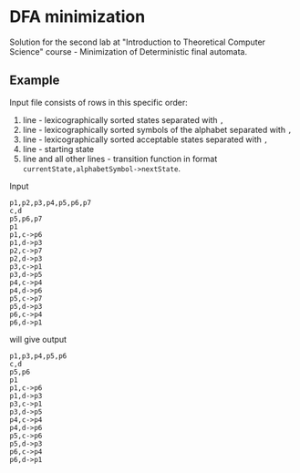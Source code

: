 DFA minimization
==========

Solution for the second lab at "Introduction to Theoretical Computer Science" course - Minimization of Deterministic final automata.

Example
------

Input file consists of rows in this specific order:

1. line - lexicographically sorted states separated with `,`
2. line - lexicographically sorted symbols of the alphabet separated with `,`
3. line - lexicographically sorted acceptable states separated with `,`
4. line - starting state
5. line and all other lines - transition function in format `currentState,alphabetSymbol->nextState`.

Input

    p1,p2,p3,p4,p5,p6,p7
    c,d
    p5,p6,p7
    p1
    p1,c->p6
    p1,d->p3
    p2,c->p7
    p2,d->p3
    p3,c->p1
    p3,d->p5
    p4,c->p4
    p4,d->p6
    p5,c->p7
    p5,d->p3
    p6,c->p4
    p6,d->p1

will give output

    p1,p3,p4,p5,p6
    c,d
    p5,p6
    p1
    p1,c->p6
    p1,d->p3
    p3,c->p1
    p3,d->p5
    p4,c->p4
    p4,d->p6
    p5,c->p6
    p5,d->p3
    p6,c->p4
    p6,d->p1
